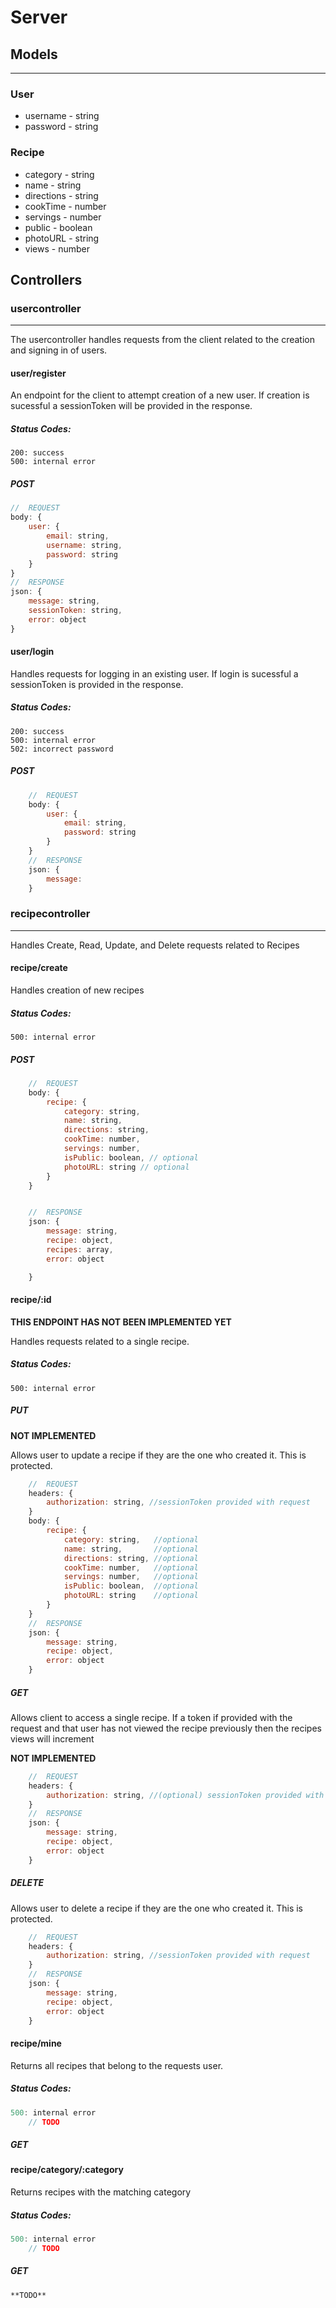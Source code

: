 # Server 

## Models
---

### User
- username - string
- password - string

### Recipe
- category - string
- name - string
- directions - string
- cookTime - number
- servings - number
- public - boolean
- photoURL - string
- views - number

## Controllers

### usercontroller
---

The usercontroller handles requests from the client related to the creation and signing in of users.

#### user/register
An endpoint for the client to attempt creation of a new user.  If creation is sucessful a sessionToken will be provided in the response.

##### Status Codes:
    200: success
    500: internal error

##### POST
```js
//  REQUEST
body: {
    user: {
        email: string,
        username: string,
        password: string
    }
}
//  RESPONSE
json: {
    message: string, 
    sessionToken: string,
    error: object
}   
```

#### user/login
Handles requests for logging in an existing user.  If login is sucessful a sessionToken is provided in the response.

##### Status Codes:
    200: success
    500: internal error
    502: incorrect password

##### POST
```js
    //  REQUEST
    body: {
        user: {
            email: string,
            password: string
        }
    }
    //  RESPONSE
    json: {
        message:
    }
```
### recipecontroller
---

Handles Create, Read, Update, and Delete requests related to Recipes

#### recipe/create
Handles creation of new recipes
##### Status Codes: 
```
500: internal error
```
##### POST
```js
    //  REQUEST
    body: {
        recipe: {
            category: string, 
            name: string,
            directions: string,
            cookTime: number,
            servings: number,
            isPublic: boolean, // optional
            photoURL: string // optional
        }
    }


    //  RESPONSE
    json: {
        message: string,
        recipe: object,
        recipes: array,
        error: object

    }
```
#### recipe/:id

**THIS ENDPOINT HAS NOT BEEN IMPLEMENTED YET**

Handles requests related to a single recipe.

##### Status Codes: 

```
500: internal error
```

##### PUT

**NOT IMPLEMENTED**

Allows user to update a recipe if they are the one who created it.  This is protected.

```js
    //  REQUEST
    headers: {
        authorization: string, //sessionToken provided with request
    }
    body: {
        recipe: {
            category: string,   //optional 
            name: string,       //optional
            directions: string, //optional
            cookTime: number,   //optional
            servings: number,   //optional
            isPublic: boolean,  //optional
            photoURL: string    //optional
        }
    }
    //  RESPONSE
    json: {
        message: string,
        recipe: object,
        error: object
    }
```

##### GET

Allows client to access a single recipe. If a token if provided with the request and that user has not viewed the recipe previously then the recipes views will increment

**NOT IMPLEMENTED**

```js
    //  REQUEST
    headers: {
        authorization: string, //(optional) sessionToken provided with request
    }
    //  RESPONSE
    json: {
        message: string,
        recipe: object,
        error: object
    }
```

##### DELETE

Allows user to delete a recipe if they are the one who created it.  This is protected.

```js
    //  REQUEST
    headers: {
        authorization: string, //sessionToken provided with request
    }
    //  RESPONSE
    json: {
        message: string,
        recipe: object,
        error: object
    }
```

#### recipe/mine

Returns all recipes that belong to the requests user.

##### Status Codes: 

```js
500: internal error
    // TODO
```

##### GET


#### recipe/category/:category

Returns recipes with the matching category

##### Status Codes: 

```js
500: internal error
    // TODO
```

##### GET
    **TODO**